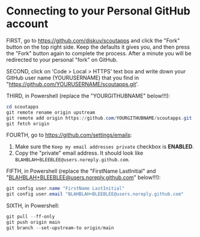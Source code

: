 # Connecting to your Personal GitHub account

FIRST, go to https://github.com/diskuv/scoutapps and click the "Fork" button on the top right side. Keep the defaults it gives you, and then press the "Fork" button again to complete the process. After a minute you will be redirected to your personal "fork" on GitHub.

SECOND, click on 'Code > Local > HTTPS' text box and write down your GitHub user name (YOURUSERNAME) that you find in "https://github.com/YOURUSERNAME/scoutapps.git'.

THIRD, in Powershell (replace the "YOURGITHUBNAME" below!!!):

```powershell
cd scoutapps
git remote rename origin upstream
git remote add origin https://github.com/YOURGITHUBNAME/scoutapps.git
git fetch origin
```

FOURTH, go to https://github.com/settings/emails:

1. Make sure the `Keep my email addresses private` checkbox is **ENABLED**.
2. Copy the "private" email address. It should look like `BLAHBLAH+BLEEBLEE@users.noreply.github.com`.

FIFTH, in Powershell (replace the "FirstName LastInitial" and "BLAHBLAH+BLEEBLEE@users.noreply.github.com" below!!!):

```powershell
git config user.name "FirstName LastInitial"
git config user.email "BLAHBLAH+BLEEBLEE@users.noreply.github.com"
```

SIXTH, in Powershell:

```powershell
git pull --ff-only
git push origin main
git branch --set-upstream-to origin/main
```
